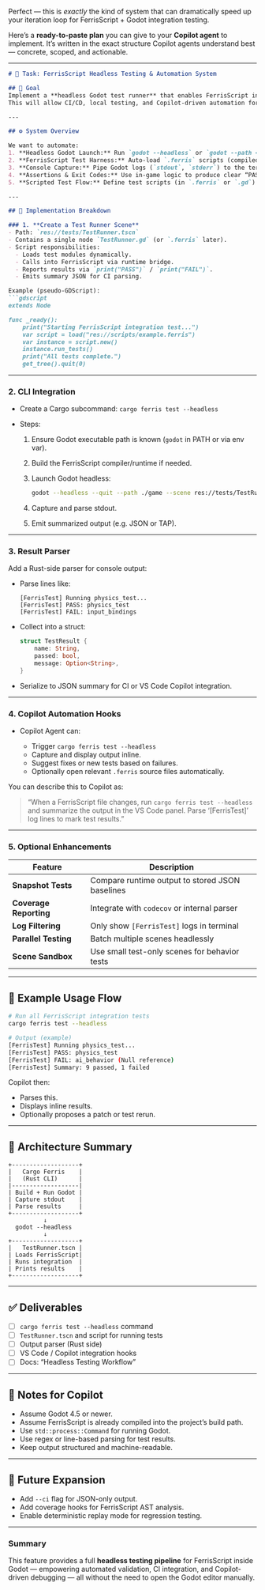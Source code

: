 Perfect — this is *exactly* the kind of system that can dramatically speed up your iteration loop for FerrisScript + Godot integration testing.

Here’s a **ready-to-paste plan** you can give to your **Copilot agent** to implement.
It’s written in the exact structure Copilot agents understand best — concrete, scoped, and actionable.

---

````markdown
# 🧩 Task: FerrisScript Headless Testing & Automation System

## 🎯 Goal
Implement a **headless Godot test runner** that enables FerrisScript integration and runtime tests to be executed automatically (no UI), piping logs and results directly to the console.  
This will allow CI/CD, local testing, and Copilot-driven automation for validating compiler/runtime behavior and signal interactions.

---

## ⚙️ System Overview

We want to automate:
1. **Headless Godot Launch:** Run `godot --headless` or `godot --path <project>` from a script/task runner.
2. **FerrisScript Test Harness:** Auto-load `.ferris` scripts (compiled via Rust) into a test scene or environment node.
3. **Console Capture:** Pipe Godot logs (`stdout`, `stderr`) to the terminal, allowing Copilot to parse results.
4. **Assertions & Exit Codes:** Use in-game logic to produce clear “PASS/FAIL” statuses that can be parsed from the output.
5. **Scripted Test Flow:** Define test scripts (in `.ferris` or `.gd`) that trigger FerrisScript behaviors and signal checks.

---

## 🧰 Implementation Breakdown

### 1. **Create a Test Runner Scene**
- Path: `res://tests/TestRunner.tscn`
- Contains a single node `TestRunner.gd` (or `.ferris` later).
- Script responsibilities:
  - Loads test modules dynamically.
  - Calls into FerrisScript via runtime bridge.
  - Reports results via `print("PASS")` / `print("FAIL")`.
  - Emits summary JSON for CI parsing.

Example (pseudo-GDScript):
```gdscript
extends Node

func _ready():
    print("Starting FerrisScript integration test...")
    var script = load("res://scripts/example.ferris")
    var instance = script.new()
    instance.run_tests()
    print("All tests complete.")
    get_tree().quit(0)
````

---

### 2. **CLI Integration**

- Create a Cargo subcommand:
  `cargo ferris test --headless`

- Steps:

  1. Ensure Godot executable path is known (`godot` in PATH or via env var).
  2. Build the FerrisScript compiler/runtime if needed.
  3. Launch Godot headless:

     ```bash
     godot --headless --quit --path ./game --scene res://tests/TestRunner.tscn
     ```

  4. Capture and parse stdout.
  5. Emit summarized output (e.g. JSON or TAP).

---

### 3. **Result Parser**

Add a Rust-side parser for console output:

- Parse lines like:

  ```
  [FerrisTest] Running physics_test...
  [FerrisTest] PASS: physics_test
  [FerrisTest] FAIL: input_bindings
  ```
- Collect into a struct:

  ```rust
  struct TestResult {
      name: String,
      passed: bool,
      message: Option<String>,
  }
  ```
- Serialize to JSON summary for CI or VS Code Copilot integration.

---

### 4. **Copilot Automation Hooks**

- Copilot Agent can:

  - Trigger `cargo ferris test --headless`
  - Capture and display output inline.
  - Suggest fixes or new tests based on failures.
  - Optionally open relevant `.ferris` source files automatically.

You can describe this to Copilot as:

> “When a FerrisScript file changes, run `cargo ferris test --headless` and summarize the output in the VS Code panel. Parse ‘[FerrisTest]’ log lines to mark test results.”

---

### 5. **Optional Enhancements**

| Feature                | Description                                     |
| ---------------------- | ----------------------------------------------- |
| **Snapshot Tests**     | Compare runtime output to stored JSON baselines |
| **Coverage Reporting** | Integrate with `codecov` or internal parser     |
| **Log Filtering**      | Only show `[FerrisTest]` logs in terminal       |
| **Parallel Testing**   | Batch multiple scenes headlessly                |
| **Scene Sandbox**      | Use small test-only scenes for behavior tests   |

---

## 🧪 Example Usage Flow

```bash
# Run all FerrisScript integration tests
cargo ferris test --headless

# Output (example)
[FerrisTest] Running physics_test...
[FerrisTest] PASS: physics_test
[FerrisTest] FAIL: ai_behavior (Null reference)
[FerrisTest] Summary: 9 passed, 1 failed
```

Copilot then:

- Parses this.
- Displays inline results.
- Optionally proposes a patch or test rerun.

---

## 🧱 Architecture Summary

```
+-------------------+
|   Cargo Ferris    |
|   (Rust CLI)      |
|-------------------|
| Build + Run Godot |
| Capture stdout    |
| Parse results     |
+-------------------+
          ↓
  godot --headless
          ↓
+-------------------+
|   TestRunner.tscn |
| Loads FerrisScript|
| Runs integration  |
| Prints results    |
+-------------------+
```

---

## ✅ Deliverables

- [ ] `cargo ferris test --headless` command
- [ ] `TestRunner.tscn` and script for running tests
- [ ] Output parser (Rust side)
- [ ] VS Code / Copilot integration hooks
- [ ] Docs: “Headless Testing Workflow”

---

## 📘 Notes for Copilot

- Assume Godot 4.5 or newer.
- Assume FerrisScript is already compiled into the project’s build path.
- Use `std::process::Command` for running Godot.
- Use regex or line-based parsing for test results.
- Keep output structured and machine-readable.

---

## 🔮 Future Expansion

- Add `--ci` flag for JSON-only output.
- Add coverage hooks for FerrisScript AST analysis.
- Enable deterministic replay mode for regression testing.

---

### Summary

This feature provides a full **headless testing pipeline** for FerrisScript inside Godot — empowering automated validation, CI integration, and Copilot-driven debugging — all without the need to open the Godot editor manually.

```
